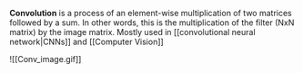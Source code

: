 **Convolution** is a process of an element-wise multiplication of two matrices followed by a sum. In other words, this is the multiplication of the filter (NxN matrix) by the image matrix. Mostly used in [[convolutional neural network|CNNs]] and [[Computer Vision]]


![[Conv_image.gif]]